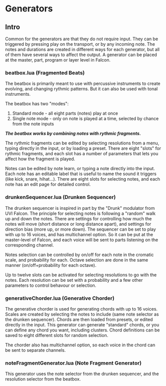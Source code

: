 # Generators

## Intro

Common for the generators are that they do not require input. They can be triggered by pressing play on the transport, or by any incoming note. The notes and durations are created in different ways for each generator, but all of them have several ways to affect the output. A generator can be placed at the master, part, program or layer level in Falcon.

### beatbox.lua (Fragmented Beats)
The beatbox is primarily meant to use with percussive instruments to create evolving, and changing rythmic patterns. But it can also be used with tonal instruments.

The beatbox has two "modes":
1. Standard mode - all eight parts (notes) play at once
1. Single note mode - only on note is played at a time, selected by chance from the note inputs

***The beatbox works by combining notes with rythmic fragments.***

The rythmic fragments can be edited by selecting resolutions from a menu, typing directly in the input, or by loading a preset. There are eight "slots" for rythmic fragments, and each slot has a number of parameters that lets you affect how the fragment is played.

Notes can be edited by note learn, or typing a note directly into the input. Each note has an editable label that is useful to name the sound it triggers (like kick, snare, hihat...). There are eight slots for selecting notes, and each note has an edit page for detailed control.

### drunkenSequencer.lua (Drunken Sequencer)
The drunken sequencer is inspired in part by the "Drunk" modulator from UVI Falcon. The principle for selecting notes is following a "random" walk up and down the notes. There are settings for controlling how much the notes will move (short distance or long distance apart), and settings for direction bias (more up, or more down). The sequencer can be set to play with up to 16 voices, and has multichannel option. So it can be put at the master-level of Falcon, and each voice will be sent to parts listening on the corresponding channel.

Notes selection can be controlled by on/off for each note in the cromatic scale, and probability for each. Octave selection are done in the same manner (on/off+probability for each octave).

Up to twelve slots can be activated for selecting resolutions to go with the notes. Each resolution can be set with a probability and a few other parameters to control behavour or selection.

### generativeChorder.lua (Generative Chorder)
The generative chorder is used for generating chords with up to 16 voices. Scales are created by selecting the notes to include (same note selector as the drunken sequencer). Chords are then loaded from presets, or edited directly in the input. This generator can generate "standard" chords, or you can define any chord you want, including clusters. Chord definitions can be saved to eight different slots for random selection.

The chorder also has multichannel option, so each voice in the chord can be sent to separate channels.

### noteFragmentGenerator.lua (Note Fragment Generator)
This generator uses the note selector from the drunken sequencer, and the resolution selector from the beatbox.